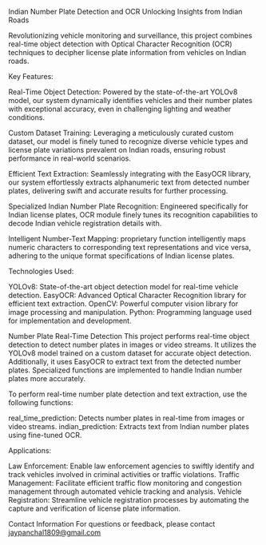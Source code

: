 
Indian Number Plate Detection and OCR
Unlocking Insights from Indian Roads

Revolutionizing vehicle monitoring and surveillance, this project combines real-time object detection with Optical Character Recognition (OCR) techniques to decipher license plate information from vehicles on Indian roads.



Key Features:

Real-Time Object Detection: Powered by the state-of-the-art YOLOv8 model, our system dynamically identifies vehicles and their number plates with exceptional accuracy, even in challenging lighting and weather conditions.

Custom Dataset Training: Leveraging a meticulously curated custom dataset, our model is finely tuned to recognize diverse vehicle types and license plate variations prevalent on Indian roads, ensuring robust performance in real-world scenarios.

Efficient Text Extraction: Seamlessly integrating with the EasyOCR library, our system effortlessly extracts alphanumeric text from detected number plates, delivering swift and accurate results for further processing.

Specialized Indian Number Plate Recognition: Engineered specifically for Indian license plates,  OCR module finely tunes its recognition capabilities to decode Indian vehicle registration details with.

Intelligent Number-Text Mapping: proprietary function intelligently maps numeric characters to corresponding text representations and vice versa, adhering to the unique format specifications of Indian license plates.



Technologies Used:

YOLOv8: State-of-the-art object detection model for real-time vehicle detection.
EasyOCR: Advanced Optical Character Recognition library for efficient text extraction.
OpenCV: Powerful computer vision library for image processing and manipulation.
Python: Programming language used for implementation and development.


Number Plate Real-Time Detection
This project performs real-time object detection to detect number plates in images or video streams. It utilizes the YOLOv8 model trained on a custom dataset for accurate object detection. Additionally, it uses EasyOCR to extract text from the detected number plates. Specialized functions are implemented to handle Indian number plates more accurately.



To perform real-time number plate detection and text extraction, use the following functions:

real_time_prediction: Detects number plates in real-time from images or video streams.
indian_prediction: Extracts text from Indian number plates using fine-tuned OCR.



Applications:

Law Enforcement: Enable law enforcement agencies to swiftly identify and track vehicles involved in criminal activities or traffic violations.
Traffic Management: Facilitate efficient traffic flow monitoring and congestion management through automated vehicle tracking and analysis.
Vehicle Registration: Streamline vehicle registration processes by automating the capture and verification of license plate information.


Contact Information
For questions or feedback, please contact jaypanchal1809@gmail.com
